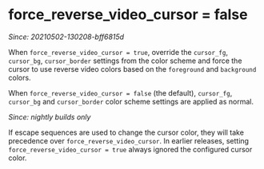 # force_reverse_video_cursor = false

*Since: 20210502-130208-bff6815d*

When `force_reverse_video_cursor = true`, override the `cursor_fg`,
`cursor_bg`, `cursor_border` settings from the color scheme and force the
cursor to use reverse video colors based on the `foreground` and `background`
colors.

When `force_reverse_video_cursor = false` (the default), `cursor_fg`,
`cursor_bg` and `cursor_border` color scheme settings are applied as normal.

*Since: nightly builds only*

If escape sequences are used to change the cursor color, they will take
precedence over `force_reverse_video_cursor`.  In earlier releases, setting
`force_reverse_video_cursor = true` always ignored the configured cursor color.
